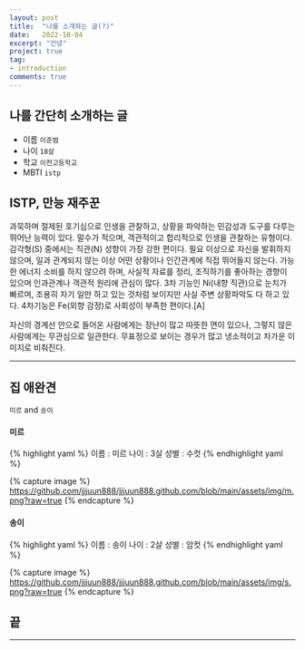 ```yaml
---
layout: post
title:  "나를 소개하는 글(?)"
date:   2022-10-04
excerpt: "안녕"
project: true
tag:
- introduction
comments: true
---
```


## 나를 간단히 소개하는 글
* 이름 `이준범`
* 나이 `18살`
* 학교 `이천고등학교`
* MBTI `istp`

## ISTP, 만능 재주꾼

과묵하며 절제된 호기심으로 인생을 관찰하고, 상황을 파악하는 민감성과 도구를 다루는 뛰어난 능력이 있다. 말수가 적으며, 객관적이고 합리적으로 인생을 관찰하는 유형이다. 감각형(S) 중에서는 직관(N) 성향이 가장 강한 편이다. 필요 이상으로 자신을 발휘하지 않으며, 일과 관계되지 않는 이상 어떤 상황이나 인간관계에 직접 뛰어들지 않는다. 가능한 에너지 소비를 하지 않으려 하며, 사실적 자료를 정리, 조직하기를 좋아하는 경향이 있으며 인과관계나 객관적 원리에 관심이 많다. 3차 기능인 Ni(내향 직관)으로 눈치가 빠르며, 조용히 자기 일만 하고 있는 것처럼 보이지만 사실 주변 상황파악도 다 하고 있다. 4차기능은 Fe(외향 감정)로 사회성이 부족한 편이다.[A]

자신의 경계선 안으로 들어온 사람에게는 장난이 많고 따뜻한 면이 있으나, 그렇지 않은 사람에게는 무관심으로 일관한다. 무표정으로 보이는 경우가 많고 냉소적이고 차가운 이미지로 비춰진다.

---

## 집 애완견
`미르` and `송이`

#### 미르

{% highlight yaml %}
이름 : 미르
나이 : 3살
성별 : 수컷
{% endhighlight yaml %}

{% capture image %}
https://github.com/jjjuun888/jjjuun888.github.com/blob/main/assets/img/m.png?raw=true
{% endcapture %}

#### 송이

{% highlight yaml %}
이름 : 송이
나이 : 2살
성별 : 암컷
{% endhighlight yaml %}

{% capture image %}
https://github.com/jjjuun888/jjjuun888.github.com/blob/main/assets/img/s.png?raw=true
{% endcapture %}

## 끝

---

